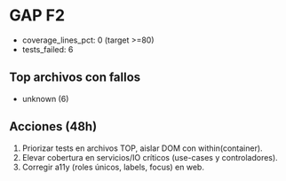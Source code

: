 # GAP F2
- coverage_lines_pct: 0 (target >=80)
- tests_failed: 6
## Top archivos con fallos
- unknown (6)
## Acciones (48h)
1) Priorizar tests en archivos TOP, aislar DOM con within(container).
2) Elevar cobertura en servicios/IO críticos (use-cases y controladores).
3) Corregir a11y (roles únicos, labels, focus) en web.
